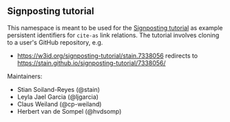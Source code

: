 ## Signposting tutorial 

This namespace is meant to be used for the [Signposting
tutorial](https://github.com/stain/signposting-tutorial) as example persistent
identifiers for `cite-as` link relations. The tutorial involves cloning to a
user's GitHub repository, e.g. 

* https://w3id.org/signposting-tutorial/stain.7338056 redirects to https://stain.github.io/signposting-tutorial/7338056/


Maintainers:

* Stian Soiland-Reyes (@stain)
* Leyla Jael Garcia (@ljgarcia)
* Claus Weiland (@cp-weiland)
* Herbert van de Sompel (@hvdsomp)


